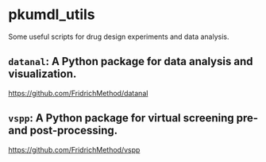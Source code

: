 # pkumdl_utils

Some useful scripts for drug design experiments and data analysis.

## `datanal`: A Python package for data analysis and visualization.

<https://github.com/FridrichMethod/datanal>

## `vspp`: A Python package for virtual screening pre- and post-processing.

<https://github.com/FridrichMethod/vspp>

